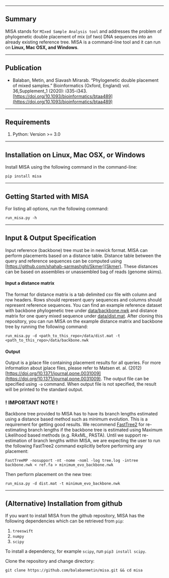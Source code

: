 

------------------------------------
Summary
------------------------------------
MISA stands for `MIxed Sample Analysis tool` and addresses the problem of phylogenetic double placement of mix (of two) DNA sequences into an already existing reference tree.  MISA is a command-line tool and it can run on **Linux, Mac OSX, and Windows**.


------------------------------------
Publication
------------------------------------

* Balaban, Metin, and Siavash Mirarab. “Phylogenetic double placement of mixed samples.” Bioinformatics (Oxford, England) vol. 36,Supplement_1 (2020): i335-i343. [https://doi.org/10.1093/bioinformatics/btaa489](https://doi.org/10.1093/bioinformatics/btaa489)


------------------------------------
Requirements
------------------------------------
1. Python: Version >= 3.0

------------------------------------
Installation on Linux, Mac OSX, or Windows
------------------------------------

Install MISA using the following command in the command-line:

`pip install misa`


---------------------------------------------
Getting Started with MISA
---------------------------------------------

For listing all options, run the following command:

`run_misa.py -h`

---------------------------------------------
Input & Output Specification
---------------------------------------------

Input reference (backbone) tree must be in newick format. MISA can perform placements based on a distance table. Distance table between the query and reference sequences can be computed using [https://github.com/shahab-sarmashghi/Skmer](Skmer). These distances can be based on assemblies or unassembled bag of reads (genome skims).


#### Input a distance matrix
The format for distance matrix is a tab delimited csv file with column and row headers. Rows should represent query sequences and columns should represent reference sequences. You can find an example reference dataset with backbone phylogenetic tree under [data/backbone.nwk](data/backbone.nwk) and distance matrix for one query mixed sequence under [data/dist.mat](data/dist.mat).
After cloning this repository, you can run MISA on the example distance matrix and backbone tree by running the following command:

`run_misa.py -d <path_to_this_repo>/data/dist.mat -t <path_to_this_repo>/data/backbone.nwk`


#### Output
Output is a jplace file containing placement results for all queries. For more information about jplace files, please refer to Matsen et. al. (2012) [https://doi.org/10.1371/journal.pone.0031009](https://doi.org/10.1371/journal.pone.0031009). The output file can be specified using `-o` command. When output file is not specified, the result will be printed to the standard output.

### ! IMPORTANT NOTE !

Backbone tree provided to MISA has to have its branch lengths estimated using a distance based method such as minimum evolution. This is a requirement for getting good results. We recommend [FastTree2](http://www.microbesonline.org/fasttree/) for re-estimating branch lengths if the backbone tree is estimated using Maximum Likelihood based methods (e.g. RAxML, PASTA). Until we support re-estimation of branch lengths within MISA, we are expecting the user to run the following  FastTree2 command explicitly before performing any placement:

`FastTreeMP -nosupport -nt -nome -noml -log tree.log -intree backbone.nwk < ref.fa > minimum_evo_backbone.nwk`

Then perform placement on the new tree:

`run_misa.py -d dist.mat -t minimum_evo_backbone.nwk`

------------------------------------
(Alternative) Installation from github
------------------------------------

If you want to install MISA from the github repository, MISA has the following dependencies which can be retrieved from `pip`:

1. `treeswift`
2. `numpy`
3. `scipy`

To install a dependency, for example `scipy`, run `pip3 install scipy`.

Clone the repository and change directory:

`git clone https://github.com/balabanmetin/misa.git && cd misa`
